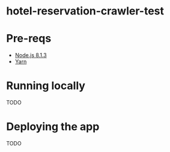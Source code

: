 # hotel-reservation-crawler-test

# Pre-reqs
- [Node.js 8.1.3](https://nodejs.org/en/)
- [Yarn](https://yarnpkg.com/en/)

# Running locally
TODO

# Deploying the app
TODO
